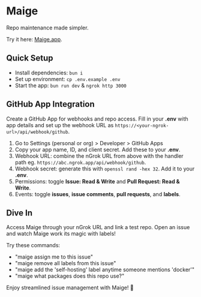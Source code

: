# Maige

Repo maintenance made simpler.

Try it here: [Maige.app](https://maige.app).

## Quick Setup

- Install dependencies: `bun i`
- Set up environment: `cp .env.example .env`
- Start the app: `bun run dev` & `ngrok http 3000`

## GitHub App Integration

Create a GitHub App for webhooks and repo access. Fill in your **.env** with app details and set up the webhook URL as `https://<your-ngrok-url>/api/webhook/github`.

1. Go to Settings (personal or org) > Developer > GitHub Apps
2. Copy your app name, ID, and client secret. Add these to your **.env**.
3. Webhook URL: combine the nGrok URL from above with the handler path eg. `https://abc.ngrok.app/api/webhook/github`.
4. Webhook secret: generate this with `openssl rand -hex 32`. Add it to your **.env**.
5. Permissions: toggle **Issue: Read & Write** and **Pull Request: Read & Write**.
6. Events: toggle **issues**, **issue comments**, **pull requests**, and **labels**.

## Dive In

Access Maige through your nGrok URL and link a test repo. Open an issue and watch Maige work its magic with labels!

Try these commands:

- "maige assign me to this issue"
- "maige remove all labels from this issue"
- "maige add the 'self-hosting' label anytime someone mentions 'docker'"
- "maige what packages does this repo use?"

Enjoy streamlined issue management with Maige! 🚀
